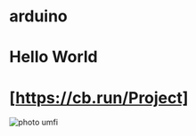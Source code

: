 # arduino

# Hello World
# [https://cb.run/Project]
![photo umfi](https://raw.githubusercontent.com/reswin2002/projects/main/image/Me-1.)
